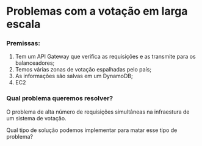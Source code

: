 # Problemas com a votação em larga escala


### Premissas:

1. Tem um API Gateway que verifica as requisições e as transmite para os balanceadores;
2. Temos várias zonas de votação espalhadas pelo país;
3. As informações são salvas em um DynamoDB;
4. EC2 



### Qual problema queremos resolver?

O problema de alta número de requisições simultâneas na infraestura de um sistema de votação.

Qual tipo de solução podemos implementar para matar esse tipo de problema?

